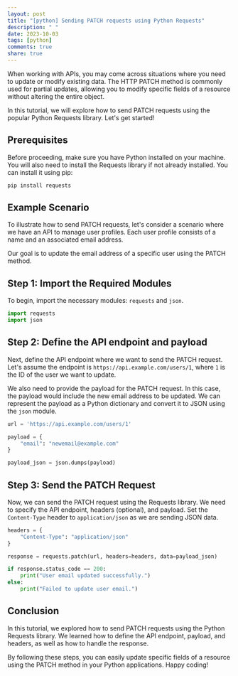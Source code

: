 ```yaml
---
layout: post
title: "[python] Sending PATCH requests using Python Requests"
description: " "
date: 2023-10-03
tags: [python]
comments: true
share: true
---
```


When working with APIs, you may come across situations where you need to update or modify existing data. The HTTP PATCH method is commonly used for partial updates, allowing you to modify specific fields of a resource without altering the entire object.

In this tutorial, we will explore how to send PATCH requests using the popular Python Requests library. Let's get started!

## Prerequisites
Before proceeding, make sure you have Python installed on your machine. You will also need to install the Requests library if not already installed. You can install it using pip:

```python
pip install requests
```

## Example Scenario
To illustrate how to send PATCH requests, let's consider a scenario where we have an API to manage user profiles. Each user profile consists of a name and an associated email address.

Our goal is to update the email address of a specific user using the PATCH method.

## Step 1: Import the Required Modules
To begin, import the necessary modules: `requests` and `json`.

```python
import requests
import json
```

## Step 2: Define the API endpoint and payload
Next, define the API endpoint where we want to send the PATCH request. Let's assume the endpoint is `https://api.example.com/users/1`, where `1` is the ID of the user we want to update.

We also need to provide the payload for the PATCH request. In this case, the payload would include the new email address to be updated. We can represent the payload as a Python dictionary and convert it to JSON using the `json` module.

```python
url = 'https://api.example.com/users/1'

payload = {
    "email": "newemail@example.com"
}

payload_json = json.dumps(payload)
```

## Step 3: Send the PATCH Request
Now, we can send the PATCH request using the Requests library. We need to specify the API endpoint, headers (optional), and payload. Set the `Content-Type` header to `application/json` as we are sending JSON data.

```python
headers = {
    "Content-Type": "application/json"
}

response = requests.patch(url, headers=headers, data=payload_json)

if response.status_code == 200:
    print("User email updated successfully.")
else:
    print("Failed to update user email.")
```

## Conclusion
In this tutorial, we explored how to send PATCH requests using the Python Requests library. We learned how to define the API endpoint, payload, and headers, as well as how to handle the response.

By following these steps, you can easily update specific fields of a resource using the PATCH method in your Python applications. Happy coding!